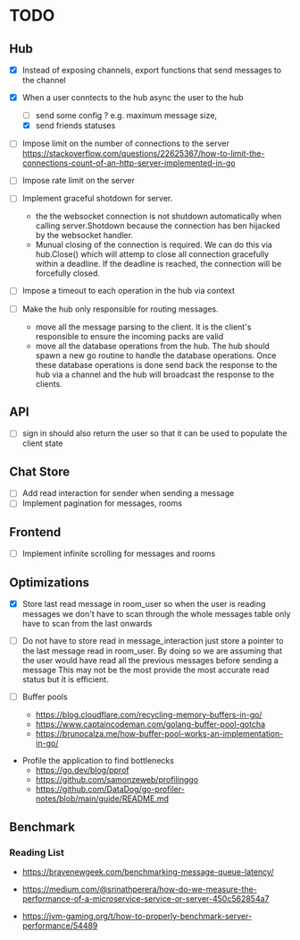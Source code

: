 # TODO

## Hub

- [x] Instead of exposing channels, export functions that send messages to the channel

- [x] When a user conntects to the hub async the user to the hub

  - [ ] send some config ? e.g. maximum message size,
  - [x] send friends statuses

- [ ] Impose limit on the number of connections to the server
      https://stackoverflow.com/questions/22625367/how-to-limit-the-connections-count-of-an-http-server-implemented-in-go

- [ ] Impose rate limit on the server

- [ ] Implement graceful shotdown for server.

  - the the websocket connection is not shutdown automatically when calling server.Shotdown
    because the connection has ben hijacked by the websocket handler.
  - Munual closing of the connection is required. We can do this via hub.Close() which will
    attemp to close all connection gracefully within a deadline. If the deadline is reached, the
    connection will be forcefully closed.

- [ ] Impose a timeout to each operation in the hub via context

- [ ] Make the hub only responsible for routing messages.
  - move all the message parsing to the client. It is the client's responsible to ensure the incoming packs are valid
  - move all the database operations from the hub. The hub should spawn a new go routine to handle the database operations.
    Once these database operations is done send back the response to the hub via a channel and the hub will broadcast the response to the clients.

## API

- [ ] sign in should also return the user so that it can be used to populate the client state

## Chat Store

- [ ] Add read interaction for sender when sending a message
- [ ] Implement pagination for messages, rooms

## Frontend

- [ ] Implement infinite scrolling for messages and rooms

## Optimizations

- [x] Store last read message in room_user so when the user is reading messages we don't have to scan through the whole messages table only have to scan from the last onwards

- [ ] Do not have to store read in message_interaction just store a pointer to the last message read in room_user.
      By doing so we are assuming that the user would have read all the previous messages before sending a message This may not be the most provide the most accurate read status but it is efficient.

- [ ] Buffer pools

  - https://blog.cloudflare.com/recycling-memory-buffers-in-go/
  - https://www.captaincodeman.com/golang-buffer-pool-gotcha
  - https://brunocalza.me/how-buffer-pool-works-an-implementation-in-go/

- Profile the application to find bottlenecks
  - https://go.dev/blog/pprof
  - https://github.com/samonzeweb/profilinggo
  - https://github.com/DataDog/go-profiler-notes/blob/main/guide/README.md

## Benchmark

### Reading List

- https://bravenewgeek.com/benchmarking-message-queue-latency/

- https://medium.com/@srinathperera/how-do-we-measure-the-performance-of-a-microservice-service-or-server-450c562854a7

- https://jvm-gaming.org/t/how-to-properly-benchmark-server-performance/54489
